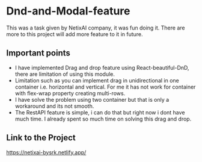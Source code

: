 # Dnd-and-Modal-feature
This was a task given by NetixAI company, it was fun doing it. There are more to this project will add more feature to it in future.


## Important points
- I have implemented Drag and drop feature using React-beautiful-DnD, there are limitation of using this module.
- Limitation such as you can implement drag in unidirectional in one container i.e. horizontal and vertical. For me it has not work for container with flex-wrap property creating multi-rows.
- I have solve the problem using two container but that is only a workaround and its not smooth.
- The RestAPI feature is simple, i can do that but right now i dont have much time. I already spent so much time on solving this drag and drop.

## Link to the Project
https://netixai-bysrk.netlify.app/
  
